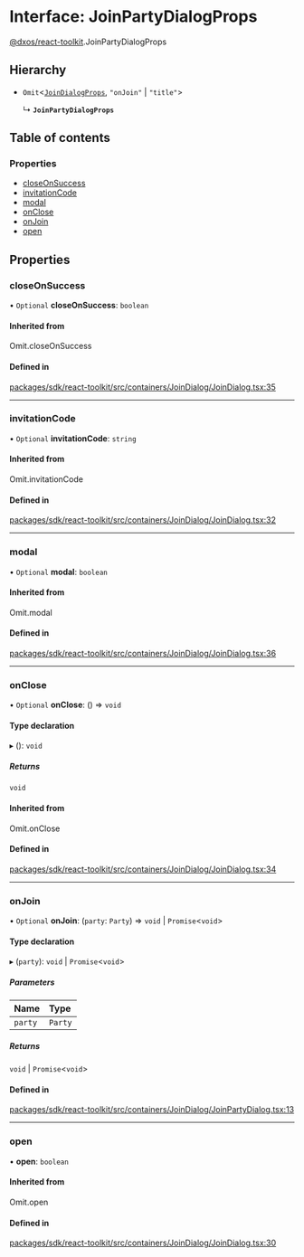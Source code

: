 # Interface: JoinPartyDialogProps

[@dxos/react-toolkit](../modules/dxos_react_toolkit.md).JoinPartyDialogProps

## Hierarchy

- `Omit`<[`JoinDialogProps`](dxos_react_toolkit.JoinDialogProps.md), ``"onJoin"`` \| ``"title"``\>

  ↳ **`JoinPartyDialogProps`**

## Table of contents

### Properties

- [closeOnSuccess](dxos_react_toolkit.JoinPartyDialogProps.md#closeonsuccess)
- [invitationCode](dxos_react_toolkit.JoinPartyDialogProps.md#invitationcode)
- [modal](dxos_react_toolkit.JoinPartyDialogProps.md#modal)
- [onClose](dxos_react_toolkit.JoinPartyDialogProps.md#onclose)
- [onJoin](dxos_react_toolkit.JoinPartyDialogProps.md#onjoin)
- [open](dxos_react_toolkit.JoinPartyDialogProps.md#open)

## Properties

### closeOnSuccess

• `Optional` **closeOnSuccess**: `boolean`

#### Inherited from

Omit.closeOnSuccess

#### Defined in

[packages/sdk/react-toolkit/src/containers/JoinDialog/JoinDialog.tsx:35](https://github.com/dxos/dxos/blob/32ae9b579/packages/sdk/react-toolkit/src/containers/JoinDialog/JoinDialog.tsx#L35)

___

### invitationCode

• `Optional` **invitationCode**: `string`

#### Inherited from

Omit.invitationCode

#### Defined in

[packages/sdk/react-toolkit/src/containers/JoinDialog/JoinDialog.tsx:32](https://github.com/dxos/dxos/blob/32ae9b579/packages/sdk/react-toolkit/src/containers/JoinDialog/JoinDialog.tsx#L32)

___

### modal

• `Optional` **modal**: `boolean`

#### Inherited from

Omit.modal

#### Defined in

[packages/sdk/react-toolkit/src/containers/JoinDialog/JoinDialog.tsx:36](https://github.com/dxos/dxos/blob/32ae9b579/packages/sdk/react-toolkit/src/containers/JoinDialog/JoinDialog.tsx#L36)

___

### onClose

• `Optional` **onClose**: () => `void`

#### Type declaration

▸ (): `void`

##### Returns

`void`

#### Inherited from

Omit.onClose

#### Defined in

[packages/sdk/react-toolkit/src/containers/JoinDialog/JoinDialog.tsx:34](https://github.com/dxos/dxos/blob/32ae9b579/packages/sdk/react-toolkit/src/containers/JoinDialog/JoinDialog.tsx#L34)

___

### onJoin

• `Optional` **onJoin**: (`party`: `Party`) => `void` \| `Promise`<`void`\>

#### Type declaration

▸ (`party`): `void` \| `Promise`<`void`\>

##### Parameters

| Name | Type |
| :------ | :------ |
| `party` | `Party` |

##### Returns

`void` \| `Promise`<`void`\>

#### Defined in

[packages/sdk/react-toolkit/src/containers/JoinDialog/JoinPartyDialog.tsx:13](https://github.com/dxos/dxos/blob/32ae9b579/packages/sdk/react-toolkit/src/containers/JoinDialog/JoinPartyDialog.tsx#L13)

___

### open

• **open**: `boolean`

#### Inherited from

Omit.open

#### Defined in

[packages/sdk/react-toolkit/src/containers/JoinDialog/JoinDialog.tsx:30](https://github.com/dxos/dxos/blob/32ae9b579/packages/sdk/react-toolkit/src/containers/JoinDialog/JoinDialog.tsx#L30)

